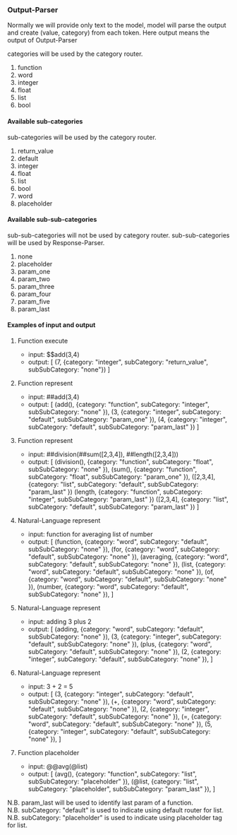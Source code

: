 ### Output-Parser
Normally we will provide only text to the model, 
model will parse the output and create (value, category) from each token.
Here output means the output of Output-Parser

categories will be used by the category router.
1. function
2. word
3. integer
4. float
5. list
6. bool

#### Available sub-categories
sub-categories will be used by the category router.
1. return_value
2. default
3. integer
4. float
5. list
6. bool
7. word
8. placeholder

#### Available sub-sub-categories
sub-sub-categories will not be used by category router.
sub-sub-categories will be used by Response-Parser.
1. none
2. placeholder
3. param_one
4. param_two
5. param_three
6. param_four
7. param_five
8. param_last

#### Examples of input and output

1. Function execute
   - input: $$add(3,4)
   - output: [
   (7, {category: "integer", subCategory: "return_value", subSubCategory: "none"})
   ]

2. Function represent
   - input: ##add(3,4)
   - output: [
   (add(), {category: "function", subCategory: "integer", subSubCategory: "none" }), 
   (3, {category: "integer", subCategory: "default", subSubCategory: "param_one" }),
   (4, {category: "integer", subCategory: "default", subSubCategory: "param_last" })
   ]

3. Function represent
   - input: ##division(##sum([2,3,4]), ##length([2,3,4]))
   - output: [
   (division(), {category: "function", subCategory: "float", subSubCategory: "none" }), 
   (sum(), {category: "function", subCategory: "float", subSubCategory: "param_one" }),
   ([2,3,4], {category: "list", subCategory: "default", subSubCategory: "param_last" })
   (length, {category: "function", subCategory: "integer", subSubCategory: "param_last" })
   ([2,3,4], {category: "list", subCategory: "default", subSubCategory: "param_last" })
   ]

4. Natural-Language represent
   - input: function for averaging list of number
   - output: [
   (function, {category: "word", subCategory: "default", subSubCategory: "none" }), 
   (for, {category: "word", subCategory: "default", subSubCategory: "none" }),
   (averaging, {category: "word", subCategory: "default", subSubCategory: "none" }),
   (list, {category: "word", subCategory: "default", subSubCategory: "none" }),
   (of, {category: "word", subCategory: "default", subSubCategory: "none" }),
   (number, {category: "word", subCategory: "default", subSubCategory: "none" }),
   ]

5. Natural-Language represent
   - input: adding 3 plus 2
   - output: [
   (adding, {category: "word", subCategory: "default", subSubCategory: "none" }), 
   (3, {category: "integer", subCategory: "default", subSubCategory: "none" }),
   (plus, {category: "word", subCategory: "default", subSubCategory: "none" }),
   (2, {category: "integer", subCategory: "default", subSubCategory: "none" }),
   ]

6. Natural-Language represent
   - input: 3 + 2 = 5
   - output: [
   (3, {category: "integer", subCategory: "default", subSubCategory: "none" }), 
   (+, {category: "word", subCategory: "default", subSubCategory: "none" }),
   (2, {category: "integer", subCategory: "default", subSubCategory: "none" }),
   (=, {category: "word", subCategory: "default", subSubCategory: "none" }),
   (5, {category: "integer", subCategory: "default", subSubCategory: "none" }),
   ]

7. Function placeholder
   - input: @@avg(@list)
   - output: [
   (avg(), {category: "function", subCategory: "list", subSubCategory: "placeholder" }), 
   (@list, {category: "list", subCategory: "placeholder", subSubCategory: "param_last" }),
   ]

N.B. param_last will be used to identify last param of a function.<br>
N.B. subCategory: "default" is used to indicate using default router for list.<br>
N.B. subCategory: "placeholder" is used to indicate using placeholder tag for list.<br>
